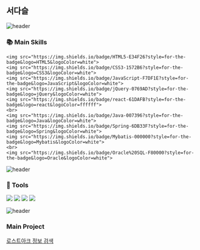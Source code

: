 
<!--
**tjektmf/tjektmf** is a ✨ _special_ ✨ repository because its `README.md` (this file) appears on your GitHub profile.

Here are some ideas to get you started:

- 🔭 I’m currently working on ...
- 🌱 I’m currently learning ...
- 👯 I’m looking to collaborate on ...
- 🤔 I’m looking for help with ...
- 💬 Ask me about ...
- 📫 How to reach me: ...
- 😄 Pronouns: ...
- ⚡ Fun fact: ...
-->
<h2>서다슬</h2>

<b></b>

![header](https://capsule-render.vercel.app/api?type=rect&color=gradient&height=3)

### 📚 Main Skills
<div display="flex">

 	<img src="https://img.shields.io/badge/HTML5-E34F26?style=for-the-badge&logo=HTML5&logoColor=white">
	<img src="https://img.shields.io/badge/CSS3-1572B6?style=for-the-badge&logo=CSS3&logoColor=white">
	<img src="https://img.shields.io/badge/JavaScript-F7DF1E?style=for-the-badge&logo=JavaScript&logoColor=white">
	<img src="https://img.shields.io/badge/jQuery-0769AD?style=for-the-badge&logo=jQuery&logoColor=white">
	<img src="https://img.shields.io/badge/react-61DAFB?style=for-the-badge&logo=react&logoColor=ffffff">
 	<br>
   	<img src="https://img.shields.io/badge/Java-007396?style=for-the-badge&logo=Java&logoColor=white">
	<img src="https://img.shields.io/badge/Spring-6DB33F?style=for-the-badge&logo=Spring&logoColor=white">
	<img src="https://img.shields.io/badge/Mybatis-000000?style=for-the-badge&logo=Mybatis&logoColor=white">
	<br>
	<img src="https://img.shields.io/badge/Oracle%20SQL-F80000?style=for-the-badge&logo=Oracle&logoColor=white">
</div>

![header](https://capsule-render.vercel.app/api?type=rect&color=gradient&height=3)

### 🔨 Tools
<div display="flex">
	<img src="https://img.shields.io/badge/Eclipse%20IDE-2C2255?style=for-the-badge&logo=Eclipse&logoColor=white">
 	<img src="https://img.shields.io/badge/Visual%20Studio%20Code-007ACC?style=for-the-badge&logo=Visual%20Studio%20Code&logoColor=white">
 	<img src="https://img.shields.io/badge/Tomcat-F8DC75?style=for-the-badge&logo=ApacheTomcat&logoColor=white">
 	<img src="https://img.shields.io/badge/GitHub-181717?style=for-the-badge&logo=GitHub&logoColor=white">

![header](https://capsule-render.vercel.app/api?type=rect&color=gradient&height=3)

### Main Project

[로스트아크 정보 검색](http://34.22.98.253:9000/main/index)
